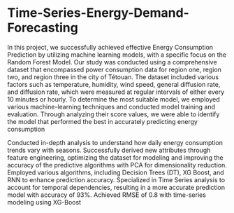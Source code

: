 # Time-Series-Energy-Demand-Forecasting
In this project, we successfully achieved effective Energy Consumption Prediction by utilizing machine learning models, with a specific focus on the Random Forest Model. Our study was conducted using a comprehensive dataset that encompassed power consumption data for region one, region two, and region three in the city of Tétouan. The dataset included various factors such as temperature, humidity, wind speed, general diffusion rate, and diffusion rate, which were measured at regular intervals of either every 10 minutes or hourly. To determine the most suitable model, we employed various machine-learning techniques and conducted model training and evaluation. Through analyzing their score values, we were able to identify the model that performed the best in accurately predicting energy consumption

Conducted in-depth analysis to understand how daily energy consumption trends vary with seasons.	Successfully derived new attributes through feature engineering, optimizing the dataset for modeling and improving the accuracy of the predictive algorithms with PCA for dimensionality reduction.
Employed various algorithms, including Decision Trees (DT), XG Boost, and RNN to enhance prediction accuracy.
Specialized in Time Series analysis to account for temporal dependencies, resulting in a more accurate prediction model with accuracy of 93%.
Achieved RMSE of 0.8 with time-series modeling using XG-Boost
